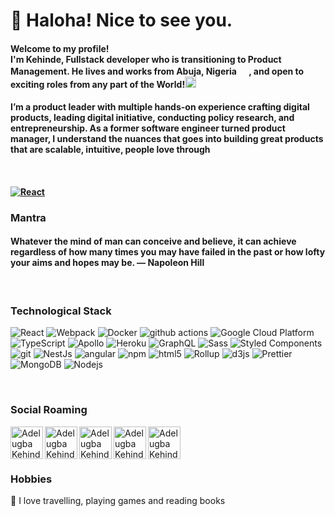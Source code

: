 <h1>👋 Haloha! Nice to see you.</h1>



<h4>Welcome to my profile! </br> I'm Kehinde, Fullstack developer who is transitioning to Product Management. He lives and works from <b>Abuja, Nigeria <img src="https://cdn-icons.flaticon.com/png/512/5922/premium/5922004.png?token=exp=1659353245~hmac=ceee2f18dc6df8ef6447d37fa1fed596" width="16"/></b>, and open to exciting roles from any part of the World!</b><img src="https://cdn-icons.flaticon.com/png/512/2072/premium/2072130.png?token=exp=1659353461~hmac=84392e96a9898b8549b3c31216ce0ef7" width="18"/></h4>
<h4>I’m a product leader with multiple hands-on experience crafting digital products, leading digital initiative, conducting policy research, and entrepreneurship. As a former software engineer turned product manager, I understand the nuances that goes into building great products that are scalable, intuitive, people love through<h4><br>

<p>
<a href="https://adelugbakehinde.netlify.app/" target="_blank">
<img alt="React" src="https://res.cloudinary.com/dy0ccfsbp/image/upload/v1659895615/resume/Screenshot_235_etahaz.png" />
</a>
</p>

<h3>Mantra</h3>
<h4>Whatever the mind of man can conceive and believe, it can achieve regardless of how many times you may have failed in the past or how lofty your aims and hopes may be. — Napoleon Hill</h4><br>


<h3>Technological Stack</h3>
<p>
  <img alt="React" src="https://img.shields.io/badge/-React-45b8d8?style=flat-square&logo=react&logoColor=white" />
  <img alt="Webpack" src="https://img.shields.io/badge/-Webpack-8DD6F9?style=flat-square&logo=webpack&logoColor=white" /> 
  <img alt="Docker" src="https://img.shields.io/badge/-Docker-46a2f1?style=flat-square&logo=docker&logoColor=white" />
  <img alt="github actions" src="https://img.shields.io/badge/-Github_Actions-2088FF?style=flat-square&logo=github-actions&logoColor=white" />
  <img alt="Google Cloud Platform" src="https://img.shields.io/badge/-Google_Cloud_Platform-1a73e8?style=flat-square&logo=google-cloud&logoColor=white" />
  <img alt="TypeScript" src="https://img.shields.io/badge/-TypeScript-007ACC?style=flat-square&logo=typescript&logoColor=white" /> 
  <img alt="Apollo" src="https://img.shields.io/badge/-Apollo%20GraphQL-311C87?style=flat-square&logo=apollo-graphql&logoColor=white" />
  <img alt="Heroku" src="https://img.shields.io/badge/-Heroku-430098?style=flat-square&logo=heroku&logoColor=white" />   
  <img alt="GraphQL" src="https://img.shields.io/badge/-GraphQL-E10098?style=flat-square&logo=graphql&logoColor=white" />
  <img alt="Sass" src="https://img.shields.io/badge/-Sass-CC6699?style=flat-square&logo=sass&logoColor=white" />
  <img alt="Styled Components" src="https://img.shields.io/badge/-Styled_Components-db7092?style=flat-square&logo=styled-components&logoColor=white" />
  <img alt="git" src="https://img.shields.io/badge/-Git-F05032?style=flat-square&logo=git&logoColor=white" />
  <img alt="NestJs" src="https://img.shields.io/badge/-NestJs-ea2845?style=flat-square&logo=nestjs&logoColor=white" />
  <img alt="angular" src="https://img.shields.io/badge/-Angular-DD0031?style=flat-square&logo=angular&logoColor=white" />
  <img alt="npm" src="https://img.shields.io/badge/-NPM-CB3837?style=flat-square&logo=npm&logoColor=white" />
  <img alt="html5" src="https://img.shields.io/badge/-HTML5-E34F26?style=flat-square&logo=html5&logoColor=white" /> 
  <img alt="Rollup" src="https://img.shields.io/badge/-Rollup-EC4A3F?style=flat-square&logo=rollup.js&logoColor=white" />
  <img alt="d3js" src="https://img.shields.io/badge/-D3.js-F9A03C?style=flat-square&logo=d3.js&logoColor=white" />
  <img alt="Prettier" src="https://img.shields.io/badge/-Prettier-F7B93E?style=flat-square&logo=prettier&logoColor=white" />
  <img alt="MongoDB" src="https://img.shields.io/badge/-MongoDB-13aa52?style=flat-square&logo=mongodb&logoColor=white" />
  <img alt="Nodejs" src="https://img.shields.io/badge/-Nodejs-43853d?style=flat-square&logo=Node.js&logoColor=white" />
</p><br>


<h3>Social Roaming</h3>
<p>
<a target="_blank" href="https://www.instagram.com/kehindeadelugba/">
  <img align="left" alt="Adelugba Kehinde | Instagram" width="52px" src="https://www.logo.wine/a/logo/Instagram/Instagram-Logo.wine.svg" />
</a>
<a target="_blank" href="https://web.facebook.com/kennyadenat">
  <img align="left" alt="Adelugba Kehinde | Facebook" width="52px" src="https://www.logo.wine/a/logo/Facebook/Facebook-f_Logo-Blue-Logo.wine.svg" />
</a>
<a target="_blank" href="https://twitter.com/natireken">
  <img align="left" alt="Adelugba Kehinde | Twitter" width="52px" src="https://www.logo.wine/a/logo/Twitter/Twitter-Logo.wine.svg" />
</a>
<a target="_blank" href="https://www.linkedin.com/in/adelugbakehinde/">
  <img align="left" alt="Adelugba Kehinde | LinkedIN" width="52px" src="https://www.logo.wine/a/logo/LinkedIn/LinkedIn-Icon-Logo.wine.svg" />
</a>
 <a target="_blank" href="https://adelugbakehinde.netlify.app/">
 <img align="left" alt="Adelugba Kehinde | Website" width="52px" src="https://www.logo.wine/a/logo/Google_Chrome/Google_Chrome-Logo.wine.svg" />
</a>
</p>
<br><br><br>

<h3>Hobbies</h3>
<p>💞️ I love travelling, playing games and reading books</p><br>
  
<!-- <h3>Gitub Stats</h3>
<p align="center"> <img src="https://github-readme-stats.vercel.app/api?username=kennyadenat&show_icons=true&theme=gotham" alt="abhisheknaiidu" /> -->
<!---
kennyadenat/kennyadenat is a ✨ special ✨ repository because its `README.md` (this file) appears on your GitHub profile.
You can click the Preview link to take a look at your changes.
--->
